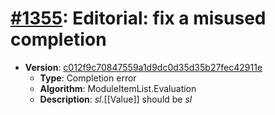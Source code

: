 # [#1355](https://github.com/tc39/ecma262/pull/1355): Editorial: fix a misused completion

- **Version**: [c012f9c70847559a1d9dc0d35d35b27fec42911e](https://github.com/tc39/ecma262/commits/c012f9c70847559a1d9dc0d35d35b27fec42911e)
  - **Type**: Completion error
  - **Algorithm**: ModuleItemList.Evaluation
  - **Description**: _sl_.[[Value]] should be _sl_

